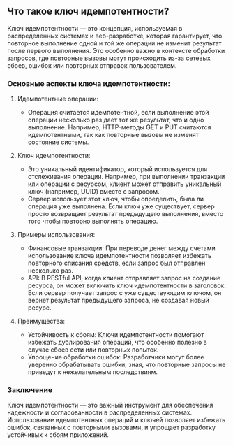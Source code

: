 ## Что такое ключ идемпотентности?

Ключ идемпотентности — это концепция, используемая в распределенных системах и веб-разработке, которая гарантирует, что повторное выполнение одной и той же операции не изменит результат после первого выполнения. Это особенно важно в контексте обработки запросов, где повторные вызовы могут происходить из-за сетевых сбоев, ошибок или повторных отправок пользователем.

### Основные аспекты ключа идемпотентности:

1. Идемпотентные операции:
    - Операция считается идемпотентной, если выполнение этой операции несколько раз дает тот же результат, что и одно выполнение. Например, HTTP-методы GET и PUT считаются идемпотентными, так как повторные вызовы не изменят состояние системы.

2. Ключ идемпотентности:
    - Это уникальный идентификатор, который используется для отслеживания операции. Например, при выполнении транзакции или операции с ресурсом, клиент может отправить уникальный ключ (например, UUID) вместе с запросом.
    - Сервер использует этот ключ, чтобы определить, была ли операция уже выполнена. Если ключ уже существует, сервер просто возвращает результат предыдущего выполнения, вместо того чтобы повторно выполнять операцию.

3. Примеры использования:
    - Финансовые транзакции: При переводе денег между счетами использование ключа идемпотентности позволяет избежать повторного списания средств, если запрос был отправлен несколько раз.
    - API: В RESTful API, когда клиент отправляет запрос на создание ресурса, он может включить ключ идемпотентности в заголовок. Если сервер получает запрос с уже существующим ключом, он вернет результат предыдущего запроса, не создавая новый ресурс.

4. Преимущества:
    - Устойчивость к сбоям: Ключи идемпотентности помогают избежать дублирования операций, что особенно полезно в случае сбоев сети или повторных попыток.
    - Упрощение обработки ошибок: Разработчики могут более уверенно обрабатывать ошибки, зная, что повторные запросы не приведут к нежелательным последствиям.

### Заключение

Ключ идемпотентности — это важный инструмент для обеспечения надежности и согласованности в распределенных системах. Использование идемпотентных операций и ключей позволяет избежать ошибок, связанных с повторными вызовами, и упрощает разработку устойчивых к сбоям приложений. 